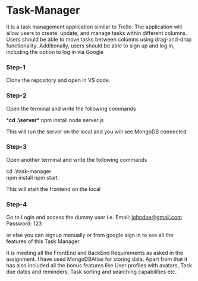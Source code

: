 # Task-Manager
It is a  task management application similar to Trello. The application will allow users to create, update, and manage tasks within different columns. Users should be able to move tasks between columns using drag-and-drop functionality. Additionally,
users should be able to sign up and log in, including the option to log in via Google

### Step-1
Clone the repository and open in VS code.

### Step-2
Open the terminal and write the following commands

***cd .\server\***
npm install
node server.js

This will run the server on the local and you will see MongoDB connected


### Step-3
Open another terminal and write the following commands

cd .\task-manager\
npm install
npm start

This will start the frontend on the local



### Step-4
Go to Login and access the dummy user i.e.
Email: johndoe@gmail.com
Password: 123


or else you can signup manually or from google sign in to see all the features of this Task Manager




It is meeting all the FrontEnd and BackEnd Requirements as asked in the assignment. I have used MongoDBAtlas for storing data. Apart from that it has also included all the bonus features like  User profiles with avatars, Task due dates and reminders, Task sorting and searching capabilities etc.
